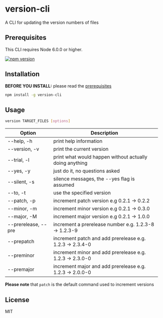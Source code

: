 # version-cli

A CLI for updating the version numbers of files

## Prerequisites

This CLI requires Node 6.0.0 or higher.

[![npm version](https://badge.fury.io/js/version-cli.svg)](https://npmjs.org/package/version-cli "View this project on npm")


## Installation

**BEFORE YOU INSTALL:** please read the [prerequisites](#prerequisites)

```bash
npm install -g version-cli
```

## Usage

```bash
version TARGET_FILES [options]
```

Option              | Description
------------------- | ------------ 
--help, -h          |  print help information
--version, -v       |  print the current version
--trial, -l         |  print what would happen without actually doing anything
--yes, -y           |  just do it, no questions asked
--silent, -s        |  silence messages, the --yes flag is assumed
--to, -t            |  use the specified version
--patch, -p         |  increment patch version e.g 0.2.1 -> 0.2.2
--minor, -m         |  increment minor version e.g 0.2.1 -> 0.3.0
--major, -M         |  increment major version e.g 0.2.1 -> 1.0.0
--prerelease, --pre |  increment a prerelease number e.g. 1.2.3-8 -> 1.2.3-9
--prepatch          |  increment patch and add prerelease e.g. 1.2.3 -> 2.3.4-0
--preminor          |  increment minor and add prerelease e.g. 1.2.3 -> 2.3.0-0
--premajor          |  increment major and add prerelease e.g. 1.2.3 -> 2.0.0-0

**Please note** that `patch` is the default command used to increment versions

## License

MIT